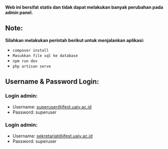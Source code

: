 **Web ini bersifat statis dan tidak dapat melakukan banyak perubahan pada admin panel.**

## Note:

**Silahkan melakukan perintah berikut untuk menjalankan aplikasi:**
- `composer install`
- `Masukkan file sql ke database`
- `npm run dev`
- `php artisan serve`

## Username & Password Login:

### Login admin:

- Username: superuser@ifest.uajy.ac.id
- Password: superuser

### Login admin:

- Username: sekretariat@ifest.uajy.ac.id
- Password: superuser